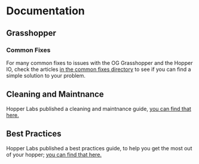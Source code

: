 # Documentation
## Grasshopper

### Common Fixes
For many common fixes to issues with the OG Grasshopper and the Hopper IO, check the articles [in the common fixes directory](https://github.com/BeyondCombustion/The-Consensus/tree/main/No%20Longer%20In%20Production/Hopper%20Labs/Documentation/Common%20Fixes) to see if you can find a simple solution to your problem.

## Cleaning and Maintnance 

Hopper Labs published a cleaning and maintnance guide, [you can find that here.](https://github.com/BeyondCombustion/The-Consensus/blob/main/No%20Longer%20In%20Production/Hopper%20Labs/Documentation/Cleaning%20and%20Maintnance.md)

## Best Practices

Hopper Labs published a best practices guide, to help you get the most out of your hopper; [you can find that here.](https://github.com/BeyondCombustion/The-Consensus/blob/main/No%20Longer%20In%20Production/Hopper%20Labs/Documentation/Hopper%20Labs%20Best%20Practices.md)
